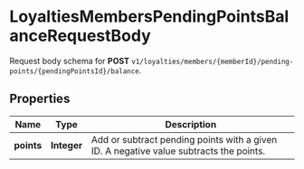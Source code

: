 

# LoyaltiesMembersPendingPointsBalanceRequestBody

Request body schema for **POST** `v1/loyalties/members/{memberId}/pending-points/{pendingPointsId}/balance`.

## Properties

| Name | Type | Description |
|------------ | ------------- | ------------- |
|**points** | **Integer** | Add or subtract pending points with a given ID. A negative value subtracts the points. |



